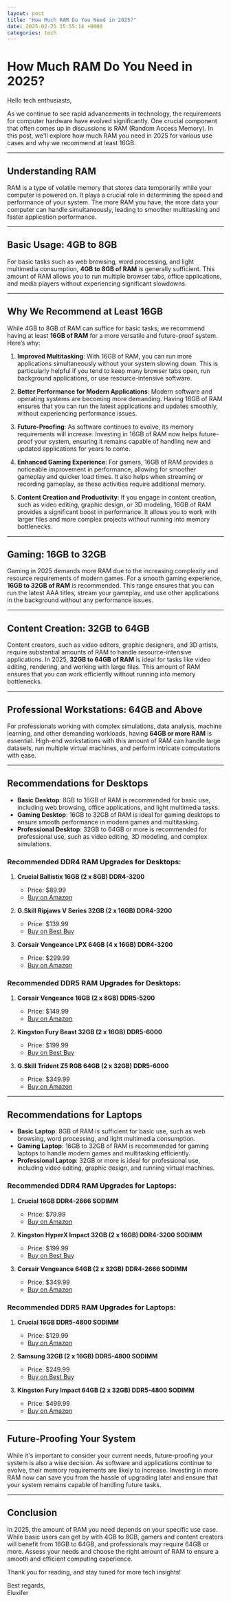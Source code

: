 ```yaml
---
layout: post
title: "How Much RAM Do You Need in 2025?"
date: 2025-02-25 15:55:14 +0000
categories: tech
---
```


# How Much RAM Do You Need in 2025?

Hello tech enthusiasts,

As we continue to see rapid advancements in technology, the requirements for computer hardware have evolved significantly. One crucial component that often comes up in discussions is RAM (Random Access Memory). In this post, we'll explore how much RAM you need in 2025 for various use cases and why we recommend at least 16GB.

---

## Understanding RAM

RAM is a type of volatile memory that stores data temporarily while your computer is powered on. It plays a crucial role in determining the speed and performance of your system. The more RAM you have, the more data your computer can handle simultaneously, leading to smoother multitasking and faster application performance.

---

## Basic Usage: 4GB to 8GB

For basic tasks such as web browsing, word processing, and light multimedia consumption, **4GB to 8GB of RAM** is generally sufficient. This amount of RAM allows you to run multiple browser tabs, office applications, and media players without experiencing significant slowdowns.

---

## Why We Recommend at Least 16GB

While 4GB to 8GB of RAM can suffice for basic tasks, we recommend having at least **16GB of RAM** for a more versatile and future-proof system. Here’s why:

1. **Improved Multitasking**: With 16GB of RAM, you can run more applications simultaneously without your system slowing down. This is particularly helpful if you tend to keep many browser tabs open, run background applications, or use resource-intensive software.

2. **Better Performance for Modern Applications**: Modern software and operating systems are becoming more demanding. Having 16GB of RAM ensures that you can run the latest applications and updates smoothly, without experiencing performance issues.

3. **Future-Proofing**: As software continues to evolve, its memory requirements will increase. Investing in 16GB of RAM now helps future-proof your system, ensuring it remains capable of handling new and updated applications for years to come.

4. **Enhanced Gaming Experience**: For gamers, 16GB of RAM provides a noticeable improvement in performance, allowing for smoother gameplay and quicker load times. It also helps when streaming or recording gameplay, as these activities require additional memory.

5. **Content Creation and Productivity**: If you engage in content creation, such as video editing, graphic design, or 3D modeling, 16GB of RAM provides a significant boost in performance. It allows you to work with larger files and more complex projects without running into memory bottlenecks.

---

## Gaming: 16GB to 32GB

Gaming in 2025 demands more RAM due to the increasing complexity and resource requirements of modern games. For a smooth gaming experience, **16GB to 32GB of RAM** is recommended. This range ensures that you can run the latest AAA titles, stream your gameplay, and use other applications in the background without any performance issues.

---

## Content Creation: 32GB to 64GB

Content creators, such as video editors, graphic designers, and 3D artists, require substantial amounts of RAM to handle resource-intensive applications. In 2025, **32GB to 64GB of RAM** is ideal for tasks like video editing, rendering, and working with large files. This amount of RAM ensures that you can work efficiently without running into memory bottlenecks.

---

## Professional Workstations: 64GB and Above

For professionals working with complex simulations, data analysis, machine learning, and other demanding workloads, having **64GB or more RAM** is essential. High-end workstations with this amount of RAM can handle large datasets, run multiple virtual machines, and perform intricate computations with ease.

---

## Recommendations for Desktops

- **Basic Desktop**: 8GB to 16GB of RAM is recommended for basic use, including web browsing, office applications, and light multimedia tasks.
- **Gaming Desktop**: 16GB to 32GB of RAM is ideal for gaming desktops to ensure smooth performance in modern games and multitasking.
- **Professional Desktop**: 32GB to 64GB or more is recommended for professional use, such as video editing, 3D modeling, and complex simulations.

### Recommended DDR4 RAM Upgrades for Desktops:

1. **Crucial Ballistix 16GB (2 x 8GB) DDR4-3200**  
   - Price: $89.99  
   - [Buy on Amazon](https://www.amazon.com/dp/B083V93HJG)

2. **G.Skill Ripjaws V Series 32GB (2 x 16GB) DDR4-3200**  
   - Price: $139.99  
   - [Buy on Best Buy](https://www.bestbuy.com/site/g-skill-ripjaws-v-series-32gb)

3. **Corsair Vengeance LPX 64GB (4 x 16GB) DDR4-3200**  
   - Price: $299.99  
   - [Buy on Amazon](https://www.amazon.com/dp/B0143UM4TC)

### Recommended DDR5 RAM Upgrades for Desktops:

1. **Corsair Vengeance 16GB (2 x 8GB) DDR5-5200**  
   - Price: $149.99  
   - [Buy on Amazon](https://www.amazon.com/dp/B08PV5G1VB)

2. **Kingston Fury Beast 32GB (2 x 16GB) DDR5-6000**  
   - Price: $199.99  
   - [Buy on Best Buy](https://www.bestbuy.com/site/kingston-fury-beast-32gb)

3. **G.Skill Trident Z5 RGB 64GB (2 x 32GB) DDR5-6000**  
   - Price: $349.99  
   - [Buy on Amazon](https://www.amazon.com/dp/B09NBJ2M2F)

---

## Recommendations for Laptops

- **Basic Laptop**: 8GB of RAM is sufficient for basic use, such as web browsing, word processing, and light multimedia consumption.
- **Gaming Laptop**: 16GB to 32GB of RAM is recommended for gaming laptops to handle modern games and multitasking efficiently.
- **Professional Laptop**: 32GB or more is ideal for professional use, including video editing, graphic design, and running virtual machines.

### Recommended DDR4 RAM Upgrades for Laptops:

1. **Crucial 16GB DDR4-2666 SODIMM**  
   - Price: $79.99  
   - [Buy on Amazon](https://www.amazon.com/dp/B071KP8CGJ)

2. **Kingston HyperX Impact 32GB (2 x 16GB) DDR4-3200 SODIMM**  
   - Price: $199.99  
   - [Buy on Best Buy](https://www.bestbuy.com/site/kingston-hyperx-impact-32gb)

3. **Corsair Vengeance 64GB (2 x 32GB) DDR4-2666 SODIMM**  
   - Price: $349.99  
   - [Buy on Amazon](https://www.amazon.com/dp/B07B4G5LWQ)

### Recommended DDR5 RAM Upgrades for Laptops:

1. **Crucial 16GB DDR5-4800 SODIMM**  
   - Price: $129.99  
   - [Buy on Amazon](https://www.amazon.com/dp/B09VCH5VJY)

2. **Samsung 32GB (2 x 16GB) DDR5-4800 SODIMM**  
   - Price: $249.99  
   - [Buy on Best Buy](https://www.bestbuy.com/site/samsung-32gb)

3. **Kingston Fury Impact 64GB (2 x 32GB) DDR5-4800 SODIMM**  
   - Price: $499.99  
   - [Buy on Amazon](https://www.amazon.com/dp/B09VCH5VJY)

---

## Future-Proofing Your System

While it's important to consider your current needs, future-proofing your system is also a wise decision. As software and applications continue to evolve, their memory requirements are likely to increase. Investing in more RAM now can save you from the hassle of upgrading later and ensure that your system remains capable of handling future tasks.

---

## Conclusion

In 2025, the amount of RAM you need depends on your specific use case. While basic users can get by with 4GB to 8GB, gamers and content creators will benefit from 16GB to 64GB, and professionals may require 64GB or more. Assess your needs and choose the right amount of RAM to ensure a smooth and efficient computing experience.

Thank you for reading, and stay tuned for more tech insights!

Best regards,  
Eluxifer
